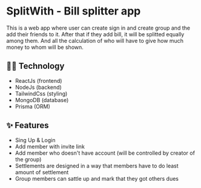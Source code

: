 # SplitWith - Bill splitter app

This is a web app where user can create sign in and create group and the add their friends to it. After that if they add bill, it will be splitted equally among them. And all the calculation of who will have to give how much money to whom will be shown.


## 👨‍💻 Technology 

* ReactJs (frontend)
* NodeJs (backend)
* TailwindCss (styling)
* MongoDB (database)
* Prisma (ORM)


## ✨ Features 

* Sing Up & Login
* Add member with invite link
* Add member who doesn't have account (will be controlled by creator of the group)
* Settlements are designed in a way that members have to do least amount of settlement
*  Group members can sattle up and mark that they got others dues
